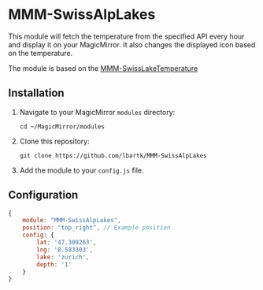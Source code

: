 # MMM-SwissAlpLakes
This module will fetch the temperature from the specified API every hour and display it on your MagicMirror. It also changes the displayed icon based on the temperature.

The module is based on the [MMM-SwissLakeTemperature](https://github.com/roufri/MMM-SwissLakeTemperature)

## Installation

1. Navigate to your MagicMirror `modules` directory:
    ```
    cd ~/MagicMirror/modules
    ```
2. Clone this repository:
    ```
    git clone https://github.com/lbartk/MMM-SwissAlpLakes
    ```
3. Add the module to your `config.js` file.

## Configuration

```javascript
{
    module: "MMM-SwissAlpLakes",
    position: "top_right", // Example position
    config: {
        lat: '47.309263',
        lng: '8.583303',
        lake: 'zurich',
        depth: '1'
    }
}
